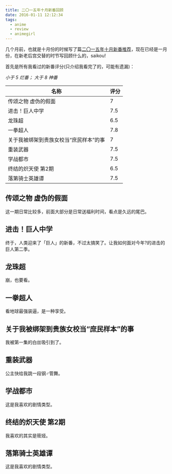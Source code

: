 ```yaml
---
title: 二〇一五年十月新番回顾
date: 2016-01-11 12:12:34
tags:
  - anime
  - review
  - animegirl
---
```

几个月前，也就是十月份的时候写了篇[二〇一五年十月新番推荐](/2015/10/13/anime-recommendations/)，现在已经是一月份，在新老后宫交替的时节写回顾什么的，saikou!

首先是所有我看过的新番评分(只介绍我看完了的，可能有遗漏)：

*小于 5 烂番； 大于 8 神番*

|名称|评分|
|---|---|
|传颂之物 虚伪的假面|7|
|进击！巨人中学|7.5|
|龙珠超|6.5|
|一拳超人|7.8|
|关于我被绑架到贵族女校当“庶民样本”的事|7|
|重装武器|7.5|
|学战都市|7.5|
|终结的炽天使 第2期|6.5|
|落第骑士英雄谭|7.5|

## <span>传颂之物 虚伪的假面</span>

这一期日常比较多，前面大部分是日常送福利时间，看点是久远的尾巴。

## <span>进击！巨人中学</span>

终于，人类迎来了「巨人」的新番，不过太搞笑了。让我如何面对今年?的进击的巨人第二季。

## <span>龙珠超</span>

崩，也要看。

## <span>一拳超人</span>

看地球最强装逼，是一种享受。

## <span>关于我被绑架到贵族女校当“庶民样本”的事</span>

我被第一集的白丝吸引到了。

## <span>重装武器</span>

公主快给我跳一段钢♂管舞。

## <span>学战都市</span>

这是我喜欢的剧情类型。

## <span>终结的炽天使 第2期</span> 

我喜欢的其实是筱娅。

## <span>落第骑士英雄谭</span>

这是我喜欢的剧情类型。
